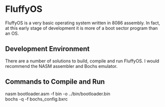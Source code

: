 # FluffyOS
FluffyOS is a very basic operating system written in 8086 assembly.
In fact, at this early stage of development it is more of a boot sector program than an OS.

## Development Environment
There are a number of solutions to build, compile and run FluffyOS.
I would recommend the NASM assembler and Bochs emulator.

## Commands to Compile and Run
nasm bootloader.asm -f bin -o ../bin/bootloader.bin
<br/>
bochs -q -f bochs_config.bxrc
